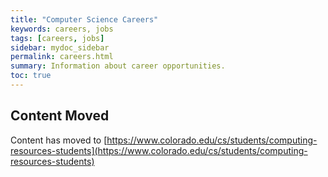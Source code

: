 ```yaml
---
title: "Computer Science Careers"
keywords: careers, jobs
tags: [careers, jobs]
sidebar: mydoc_sidebar
permalink: careers.html
summary: Information about career opportunities.
toc: true
---
```


## Content Moved

Content has moved to [https://www.colorado.edu/cs/students/computing-resources-students](https://www.colorado.edu/cs/students/computing-resources-students)
